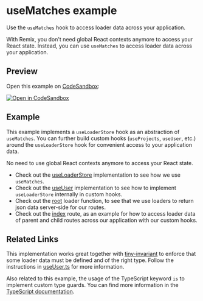 # useMatches example

Use the `useMatches` hook to access loader data across your application.

With Remix, you don't need global React contexts anymore to access your
React state. Instead, you can use `useMatches` to access loader
data across your application.

## Preview

Open this example on [CodeSandbox](https://codesandbox.com):

[![Open in CodeSandbox](https://codesandbox.io/static/img/play-codesandbox.svg)](https://codesandbox.io/s/usematches-loader-data-2h798)


## Example

This example implements a `useLoaderStore` hook as an abstraction of `useMatches`.
You can further build custom hooks (`useProjects`, `useUser`, etc.) around the `useLoaderStore` hook for convenient access to your application data. 

No need to use global React contexts anymore to access your React state.

- Check out the [useLoaderStore](app/useLoaderStore.ts) implementation to see how we use `useMatches`.
- Check out the [useUser](app/useUser.ts) implementation to see how to implement `useLoaderStore` internally in custom hooks.
- Check out the [root](app/root.tsx) loader function, to see that we use loaders to return json data server-side for our routes.
- Check out the [index](app/routes/index.tsx) route, as an example for how to access loader data of parent and child routes across our application with our custom hooks.

## Related Links

This implementation works great together with [tiny-invariant](https://www.npmjs.com/package/tiny-invariant) to enforce that some loader data must be defined and of the right type. Follow the instructions in [useUser.ts](app/useUser.ts) for more information.

Also related to this example, the usage of the TypeScript keyword `is` to implement custom type guards. You can find more information in the [TypeScript documentation](https://www.typescriptlang.org/docs/handbook/advanced-types.html#using-type-predicates).
